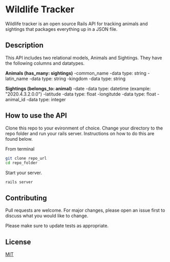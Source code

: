 # Wildlife Tracker

Wildlife tracker is an open source Rails API for tracking animals and sightings that packages everything up in a JSON file.

## Description

This API includes two relational models, Animals and Sightings. They have the following columns and datatypes. 

**Animals (has_many: sightings)**
-common_name
  -data type: string
-latin_name
  -data type: string
-kingdom
  -data type: string
  
**Sightings (belongs_to: animal)** 
-date
  -data type: datetime (example: "2020.4.3.2.0.0")
-latitude
  -data type: float
-longitutde
  -data type: float
-animal_id
  -data type: integer

## How to use the API

Clone this repo to your evironment of choice. Change your directory to the repo folder and run your rails server. Instructions on how to do this are found below.


From terminal
```bash
git clone repo_url
cd repo_folder
```

Start your server.
```rails
rails server
```


## Contributing
Pull requests are welcome. For major changes, please open an issue first to discuss what you would like to change.

Please make sure to update tests as appropriate.

## License
[MIT](https://choosealicense.com/licenses/mit/)
